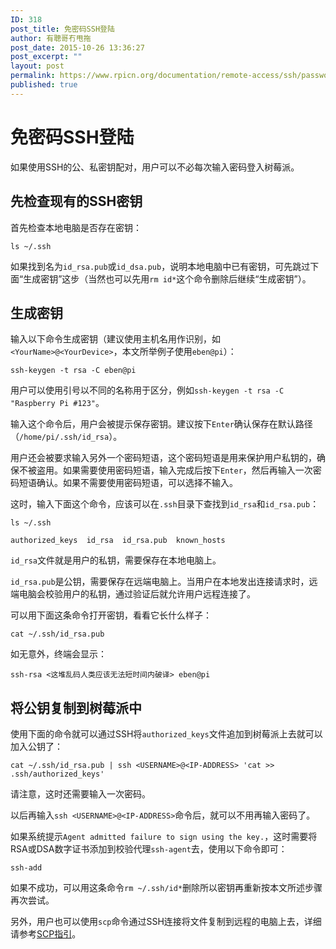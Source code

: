 ```yaml
---
ID: 318
post_title: 免密码SSH登陆
author: 有聰哥冇甩拖
post_date: 2015-10-26 13:36:27
post_excerpt: ""
layout: post
permalink: https://www.rpicn.org/documentation/remote-access/ssh/passwordless-md/
published: true
---
```

# 免密码SSH登陆

如果使用SSH的公、私密钥配对，用户可以不必每次输入密码登入树莓派。

## 先检查现有的SSH密钥

首先检查本地电脑是否存在密钥：

`ls ~/.ssh`

如果找到名为`id_rsa.pub`或`id_dsa.pub`，说明本地电脑中已有密钥，可先跳过下面“生成密钥”这步（当然也可以先用`rm id*`这个命令删除后继续“生成密钥”）。

## 生成密钥

输入以下命令生成密钥（建议使用主机名用作识别，如`<YourName>@<YourDevice>`，本文所举例子使用`eben@pi`）：

`ssh-keygen -t rsa -C eben@pi`

用户可以使用引号以不同的名称用于区分，例如`ssh-keygen -t rsa -C "Raspberry Pi #123"`。

输入这个命令后，用户会被提示保存密钥。建议按下`Enter`确认保存在默认路径（`/home/pi/.ssh/id_rsa`）。

用户还会被要求输入另外一个密码短语，这个密码短语是用来保护用户私钥的，确保不被盗用。如果需要使用密码短语，输入完成后按下`Enter`，然后再输入一次密码短语确认。如果不需要使用密码短语，可以选择不输入。

这时，输入下面这个命令，应该可以在`.ssh`目录下查找到`id_rsa`和`id_rsa.pub`：

`ls ~/.ssh`

`authorized_keys  id_rsa  id_rsa.pub  known_hosts`

`id_rsa`文件就是用户的私钥，需要保存在本地电脑上。

`id_rsa.pub`是公钥，需要保存在远端电脑上。当用户在本地发出连接请求时，远端电脑会校验用户的私钥，通过验证后就允许用户远程连接了。

可以用下面这条命令打开密钥，看看它长什么样子：

`cat ~/.ssh/id_rsa.pub`

如无意外，终端会显示：

`ssh-rsa <这堆乱码人类应该无法短时间内破译> eben@pi`

## 将公钥复制到树莓派中

使用下面的命令就可以通过SSH将`authorized_keys`文件追加到树莓派上去就可以加入公钥了：

`cat ~/.ssh/id_rsa.pub | ssh <USERNAME>@<IP-ADDRESS> 'cat >> .ssh/authorized_keys'`

请注意，这时还需要输入一次密码。

以后再输入`ssh <USERNAME>@<IP-ADDRESS>`命令后，就可以不用再输入密码了。

如果系统提示`Agent admitted failure to sign using the key.`，这时需要将RSA或DSA数字证书添加到校验代理`ssh-agent`去，使用以下命令即可：

`ssh-add`


如果不成功，可以用这条命令`rm ~/.ssh/id*`删除所以密钥再重新按本文所述步骤再次尝试。

另外，用户也可以使用`scp`命令通过SSH连接将文件复制到远程的电脑上去，详细请参考[SCP指引](../scp.md)。
